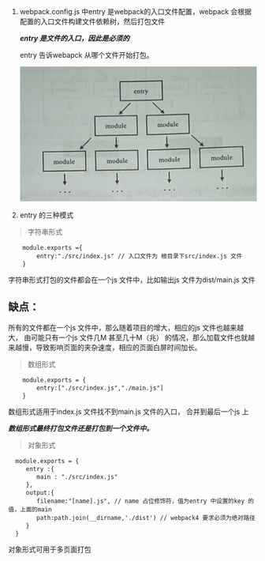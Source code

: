 1. webpack.config.js 中entry 是webpack的入口文件配置，webpack 会根据配置的入口文件构建文件依赖树，然后打包文件

   ***entry 是文件的入口，因此是必须的***

   entry 告诉webapck 从哪个文件开始打包。

   ![avatar](../assets/yilai.jpg)

2. entry 的三种模式

> 字符串形式

        module.exports ={
            entry:"./src/index.js" // 入口文件为 根目录下src/index.js 文件
        }

   字符串形式打包的文件都会在一个js 文件中，比如输出js 文件为dist/main.js 文件

## 缺点：

   所有的文件都在一个js 文件中，那么随着项目的增大，相应的js 文件也越来越大， 由可能只有一个js 文件几M 甚至几十M（兆） 的情况，那么加载文件也就越来越慢，导致影响页面的夹杂速度，相应的页面白屏时间加长。

> 数组形式

        module.exports = {
            entry:["./src/index.js","./main.js"]
        }

   数组形式适用于index.js 文件找不到main.js 文件的入口， 合并到最后一个js 上

   ***数组形式最终打包文件还是打包到一个文件中。***

> 对象形式

      module.exports = {
         entry :{
            main : "./src/index.js"
         },
         output:{
            filename:"[name].js", // name 占位修饰符，值为entry 中设置的key 的值，上面的main
            path:path.join(__dirname,'./dist') // webpack4 要求必须为绝对路径
         }
      }

   对象形式可用于多页面打包